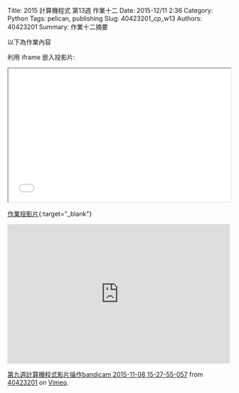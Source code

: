 Title: 2015 計算機程式 第13週 作業十二
Date: 2015-12/11 2:36
Category: Python
Tags: pelican, publishing
Slug: 40423201_cp_w13
Authors: 40423201
Summary: 作業十二摘要

以下為作業內容

利用 iframe 嵌入投影片:

<iframe src="40423201_cp_w13_p.html" width="500" height="300"></iframe>

[作業投影片](40423201_cp_w13_p.html){:target="_blank"}

<iframe src="https://player.vimeo.com/video/145030495" width="500" height="313" frameborder="0" webkitallowfullscreen mozallowfullscreen allowfullscreen></iframe> <p><a href="https://vimeo.com/145030495">第九週計算機程式影片操作bandicam 2015-11-08 15-27-55-057</a> from <a href="https://vimeo.com/user45597735">40423201</a> on <a href="https://vimeo.com">Vimeo</a>.</p>